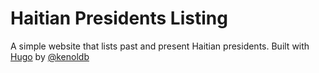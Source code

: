 # Haitian Presidents Listing
A simple website that lists past and present Haitian presidents.
Built with [Hugo](https://gohugo.io/) by [@kenoldb](http://www.twitter.com/kenoldb)
